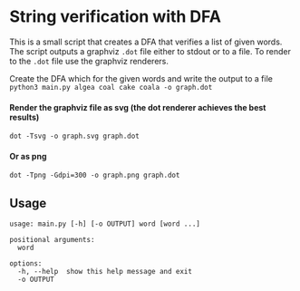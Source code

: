 # String verification with DFA

This is a small script that creates a DFA that verifies a list of given words. The script outputs a graphviz `.dot` file either to stdout or to a file. To render to the `.dot` file use the graphviz renderers.

Create the DFA which for the given words and write the output to a file
`python3 main.py algea coal cake coala -o graph.dot`

#### Render the graphviz file as svg (the dot renderer achieves the best results)
```plaintext
dot -Tsvg -o graph.svg graph.dot
```

#### Or as png
```plaintext
dot -Tpng -Gdpi=300 -o graph.png graph.dot
```

## Usage
```plaintext
usage: main.py [-h] [-o OUTPUT] word [word ...]

positional arguments:
  word

options:
  -h, --help  show this help message and exit
  -o OUTPUT
```

